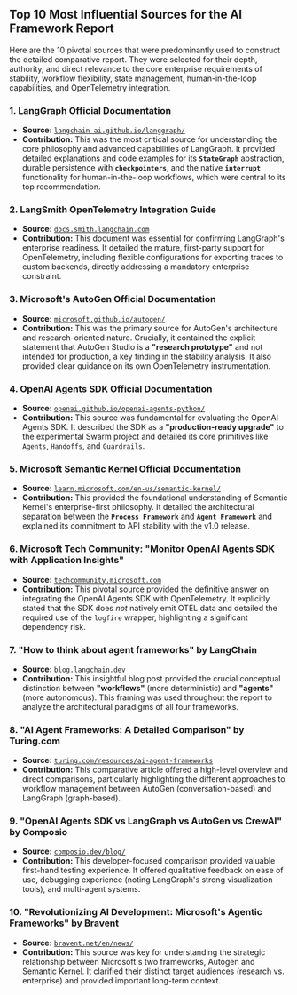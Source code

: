 ## Top 10 Most Influential Sources for the AI Framework Report

Here are the 10 pivotal sources that were predominantly used to construct the detailed comparative report. They were selected for their depth, authority, and direct relevance to the core enterprise requirements of stability, workflow flexibility, state management, human-in-the-loop capabilities, and OpenTelemetry integration.

### 1\. LangGraph Official Documentation

  * **Source:** [`langchain-ai.github.io/langgraph/`](https://www.google.com/search?q=%5Bhttps://langchain-ai.github.io/langgraph/%5D\(https://langchain-ai.github.io/langgraph/\))
  * **Contribution:** This was the most critical source for understanding the core philosophy and advanced capabilities of LangGraph. It provided detailed explanations and code examples for its **`StateGraph`** abstraction, durable persistence with **`checkpointers`**, and the native **`interrupt`** functionality for human-in-the-loop workflows, which were central to its top recommendation.

### 2\. LangSmith OpenTelemetry Integration Guide

  * **Source:** [`docs.smith.langchain.com`](https://www.google.com/search?q=%5Bhttps://docs.smith.langchain.com/observability/how_to_guides/trace_langchain_with_otel%5D\(https://docs.smith.langchain.com/observability/how_to_guides/trace_langchain_with_otel\))
  * **Contribution:** This document was essential for confirming LangGraph's enterprise readiness. It detailed the mature, first-party support for OpenTelemetry, including flexible configurations for exporting traces to custom backends, directly addressing a mandatory enterprise constraint.

### 3\. Microsoft's AutoGen Official Documentation

  * **Source:** [`microsoft.github.io/autogen/`](https://www.google.com/search?q=%5Bhttps://microsoft.github.io/autogen/%5D\(https://microsoft.github.io/autogen/\))
  * **Contribution:** This was the primary source for AutoGen's architecture and research-oriented nature. Crucially, it contained the explicit statement that AutoGen Studio is a **"research prototype"** and not intended for production, a key finding in the stability analysis. It also provided clear guidance on its own OpenTelemetry instrumentation.

### 4\. OpenAI Agents SDK Official Documentation

  * **Source:** [`openai.github.io/openai-agents-python/`](https://www.google.com/search?q=%5Bhttps://openai.github.io/openai-agents-python/%5D\(https://openai.github.io/openai-agents-python/\))
  * **Contribution:** This source was fundamental for evaluating the OpenAI Agents SDK. It described the SDK as a **"production-ready upgrade"** to the experimental Swarm project and detailed its core primitives like `Agents`, `Handoffs`, and `Guardrails`.

### 5\. Microsoft Semantic Kernel Official Documentation

  * **Source:** [`learn.microsoft.com/en-us/semantic-kernel/`](https://www.google.com/search?q=%5Bhttps://learn.microsoft.com/en-us/semantic-kernel/%5D\(https://learn.microsoft.com/en-us/semantic-kernel/\))
  * **Contribution:** This provided the foundational understanding of Semantic Kernel's enterprise-first philosophy. It detailed the architectural separation between the **`Process Framework`** and **`Agent Framework`** and explained its commitment to API stability with the v1.0 release.

### 6\. Microsoft Tech Community: "Monitor OpenAI Agents SDK with Application Insights"

  * **Source:** [`techcommunity.microsoft.com`](https://www.google.com/search?q=%5Bhttps://techcommunity.microsoft.com/t5/azure-ai-services-blog/monitor-openai-agents-sdk-with-application-insights/ba-p/4139439%5D\(https://techcommunity.microsoft.com/t5/azure-ai-services-blog/monitor-openai-agents-sdk-with-application-insights/ba-p/4139439\))
  * **Contribution:** This pivotal source provided the definitive answer on integrating the OpenAI Agents SDK with OpenTelemetry. It explicitly stated that the SDK does *not* natively emit OTEL data and detailed the required use of the `logfire` wrapper, highlighting a significant dependency risk.

### 7\. "How to think about agent frameworks" by LangChain

  * **Source:** [`blog.langchain.dev`](https://www.google.com/search?q=%5Bhttps://blog.langchain.dev/how-to-think-about-agent-frameworks/%5D\(https://blog.langchain.dev/how-to-think-about-agent-frameworks/\))
  * **Contribution:** This insightful blog post provided the crucial conceptual distinction between **"workflows"** (more deterministic) and **"agents"** (more autonomous). This framing was used throughout the report to analyze the architectural paradigms of all four frameworks.

### 8\. "AI Agent Frameworks: A Detailed Comparison" by Turing.com

  * **Source:** [`turing.com/resources/ai-agent-frameworks`](https://www.google.com/search?q=%5Bhttps://www.turing.com/resources/ai-agent-frameworks%5D\(https://www.turing.com/resources/ai-agent-frameworks\))
  * **Contribution:** This comparative article offered a high-level overview and direct comparisons, particularly highlighting the different approaches to workflow management between AutoGen (conversation-based) and LangGraph (graph-based).

### 9\. "OpenAI Agents SDK vs LangGraph vs AutoGen vs CrewAI" by Composio

  * **Source:** [`composio.dev/blog/`](https://www.google.com/search?q=%5Bhttps://www.composio.dev/blog/openai-agents-sdk-vs-langgraph-vs-autogen-vs-crewai%5D\(https://www.composio.dev/blog/openai-agents-sdk-vs-langgraph-vs-autogen-vs-crewai\))
  * **Contribution:** This developer-focused comparison provided valuable first-hand testing experience. It offered qualitative feedback on ease of use, debugging experience (noting LangGraph's strong visualization tools), and multi-agent systems.

### 10\. "Revolutionizing AI Development: Microsoft's Agentic Frameworks" by Bravent

  * **Source:** [`bravent.net/en/news/`](https://www.google.com/search?q=%5Bhttps://www.bravent.net/en/news/revolutionizing-ai-development-microsoft-s-agentic-frameworks%5D\(https://www.bravent.net/en/news/revolutionizing-ai-development-microsoft-s-agentic-frameworks\))
  * **Contribution:** This source was key for understanding the strategic relationship between Microsoft's two frameworks, Autogen and Semantic Kernel. It clarified their distinct target audiences (research vs. enterprise) and provided important long-term context.
